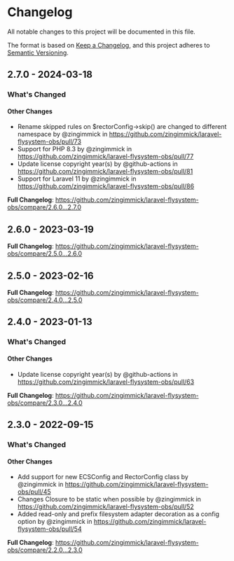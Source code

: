 # Changelog

All notable changes to this project will be documented in this file.

The format is based on [Keep a Changelog](https://keepachangelog.com/en/1.0.0/),
and this project adheres to [Semantic Versioning](https://semver.org/spec/v2.0.0.html).

<!-- changelog-linker -->
## 2.7.0 - 2024-03-18

<!-- Release notes generated using configuration in .github/release.yml at master -->
### What's Changed

#### Other Changes

* Rename skipped rules on $rectorConfig->skip() are changed to different namespace by @zingimmick in https://github.com/zingimmick/laravel-flysystem-obs/pull/73
* Support for PHP 8.3 by @zingimmick in https://github.com/zingimmick/laravel-flysystem-obs/pull/77
* Update license copyright year(s) by @github-actions in https://github.com/zingimmick/laravel-flysystem-obs/pull/81
* Support for Laravel 11 by @zingimmick in https://github.com/zingimmick/laravel-flysystem-obs/pull/86

**Full Changelog**: https://github.com/zingimmick/laravel-flysystem-obs/compare/2.6.0...2.7.0

## 2.6.0 - 2023-03-19

<!-- Release notes generated using configuration in .github/release.yml at master -->
**Full Changelog**: https://github.com/zingimmick/laravel-flysystem-obs/compare/2.5.0...2.6.0

## 2.5.0 - 2023-02-16

<!-- Release notes generated using configuration in .github/release.yml at master -->
**Full Changelog**: https://github.com/zingimmick/laravel-flysystem-obs/compare/2.4.0...2.5.0

## 2.4.0 - 2023-01-13

<!-- Release notes generated using configuration in .github/release.yml at master -->
### What's Changed

#### Other Changes

- Update license copyright year(s) by @github-actions in https://github.com/zingimmick/laravel-flysystem-obs/pull/63

**Full Changelog**: https://github.com/zingimmick/laravel-flysystem-obs/compare/2.3.0...2.4.0

## 2.3.0 - 2022-09-15

<!-- Release notes generated using configuration in .github/release.yml at master -->
### What's Changed

#### Other Changes

- Add support for new ECSConfig and RectorConfig class by @zingimmick in https://github.com/zingimmick/laravel-flysystem-obs/pull/45
- Changes Closure to be static when possible by @zingimmick in https://github.com/zingimmick/laravel-flysystem-obs/pull/52
- Added read-only and prefix filesystem adapter decoration as a config option by @zingimmick in https://github.com/zingimmick/laravel-flysystem-obs/pull/54

**Full Changelog**: https://github.com/zingimmick/laravel-flysystem-obs/compare/2.2.0...2.3.0
